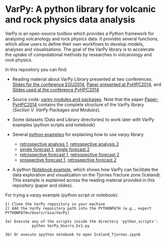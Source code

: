 # VarPy: A python library for volcanic and rock physics data analysis


VarPy is an open-source toolbox which provides a
Python framework for analysing volcanology and rock physics
data. It provides several functions, which allow users to define
their own workflows to develop models, analyses and visualisations.
The goal of the VarPy library is to accelerate the uptake
of computational methods by researches in volcanology and rock
physics. 

In this repository you can find:

- Reading material about VarPy Library presented at two conferences: [Slides for the conference EGU2014](https://github.com/rosafilgueira/VarPy/blob/master/VarPy_EGU2014.pdf), [Paper presented at PyHPC2014](https://github.com/rosafilgueira/VarPy/blob/master/pyhpc2014_submission_4.pdf), and [Slides used at the conference PyHPC2014](https://github.com/rosafilgueira/VarPy/blob/master/pyhpc2014-4-VarPy.pdf)

- Source code: [varpy modules and packages](https://github.com/rosafilgueira/VarPy/tree/master/varpy).
Note that the paper [Paper-PyHPC2014](https://github.com/rosafilgueira/VarPy/blob/master/pyhpc2014_submission_4.pdf) contains the complete
structure of the VarPy library (*Section V. VarPy Packages and Modules*).

- Some datasets (Data and Library directories) to work later with VarPy examples (python scripts and notebook)

- Several [python examples](https://github.com/rosafilgueira/VarPy/blob/master/python_scripts) for explaining how to use varpy library 
	- [retrospective analysis 1](https://github.com/rosafilgueira/VarPy/blob/master/python_scripts/varpy_modelworkflow1a.py), [retrospective analysis 2](https://github.com/rosafilgueira/VarPy/blob/master/python_scripts/varpy_modelworkflow2a.py)
	- [single forecast 1](https://github.com/rosafilgueira/VarPy/blob/master/python_scripts/varpy_modelworkflow1b.py), [single forecast 2](https://github.com/rosafilgueira/VarPy/blob/master/python_scripts/varpy_modelworkflow2b.py)
	- [retrospective forecast 1](https://github.com/rosafilgueira/VarPy/blob/master/python_scripts/varpy_modelworkflow1c.py), [retrospective forecast 2](https://github.com/rosafilgueira/VarPy/blob/master/python_scripts/varpy_modelworkflow2c.py)
	- [prospective forecast 1](https://github.com/rosafilgueira/VarPy/blob/master/python_scripts/varpy_modelworkflow1d.py), [retrospective forecast 2](https://github.com/rosafilgueira/VarPy/blob/master/python_scripts/varpy_modelworkflow2d.py) 

- A python [Notebook example](https://github.com/rosafilgueira/VarPy/blob/master/Iceland_Tjornes.ipynb),
which shows how VarPy can facilitate the data exploration and visualization on the Tjornes fracture zone (Iceland).
This example is explained across the reading material provided in this repository (paper and slides). 

For trying a varpy example (python script or notebook):

	1) Clone the VarPy repository in your machine
	2) Add the VarPy repository path into the PYTHONPATH (e.g., export PYTHONPATH=/Users/rosa/VarPy)

	3a) Execute any of the scripts inside the directory 'python_scripts':
                python VarPy_Hierro_Ex1.py
	
	3b) Or execute ipython notebook to open Iceland_Tjornes.ipynb 
